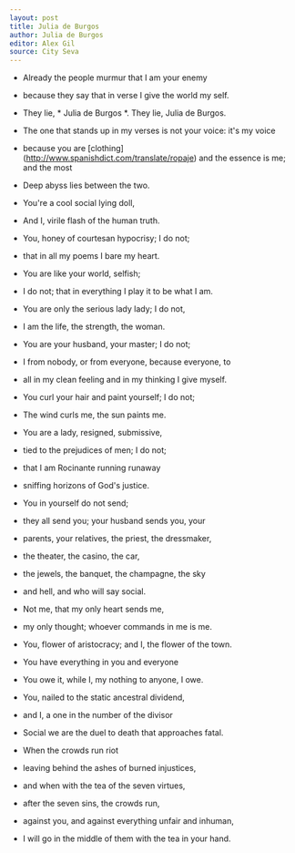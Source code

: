 ```yaml
---
layout: post
title: Julia de Burgos
author: Julia de Burgos
editor: Alex Gil
source: City Seva
---
```


- Already the people murmur that I am your enemy
- because they say that in verse I give the world my self.

- They lie, * Julia de Burgos *. They lie, Julia de Burgos.
- The one that stands up in my verses is not your voice: it's my voice
- because you are [clothing] (http://www.spanishdict.com/translate/ropaje) and the essence is me; and the most
- Deep abyss lies between the two.

- You're a cool social lying doll,
- And I, virile flash of the human truth.

- You, honey of courtesan hypocrisy; I do not;
- that in all my poems I bare my heart.

- You are like your world, selfish;
- I do not; that in everything I play it to be what I am.

- You are only the serious lady lady; I do not,
- I am the life, the strength, the woman.

- You are your husband, your master; I do not;
- I from nobody, or from everyone, because everyone, to
- all in my clean feeling and in my thinking I give myself.

- You curl your hair and paint yourself; I do not;
- The wind curls me, the sun paints me.

- You are a lady, resigned, submissive,
- tied to the prejudices of men; I do not;
- that I am Rocinante running runaway
- sniffing horizons of God's justice.

- You in yourself do not send;
- they all send you; your husband sends you, your
- parents, your relatives, the priest, the dressmaker,
- the theater, the casino, the car,
- the jewels, the banquet, the champagne, the sky
- and hell, and who will say social.

- Not me, that my only heart sends me,
- my only thought; whoever commands in me is me.

- You, flower of aristocracy; and I, the flower of the town.
- You have everything in you and everyone
- You owe it, while I, my nothing to anyone, I owe.

- You, nailed to the static ancestral dividend,
- and I, a one in the number of the divisor
- Social we are the duel to death that approaches fatal.

- When the crowds run riot
- leaving behind the ashes of burned injustices,
- and when with the tea of ​​the seven virtues,
- after the seven sins, the crowds run,
- against you, and against everything unfair and inhuman,
- I will go in the middle of them with the tea in your hand.